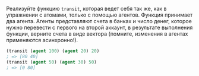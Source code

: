 Реализуйте функцию `transit`, которая ведет себя так же, как в упражнении с атомами, только с помощью агентов. Функция принимает два агента. Агенты представляют счета в банках и число денег, которое нужно перевести с первого на второй аккаунт, в результате выполнения функции, верните счета в виде вектора (помните, изменения в агентах применяются асинхронно!).

```clojure
(transit (agent 100) (agent 20) 20)
; => [80 40]
(transit (agent 50) (agent 30) 50)
; => [0 80]
```
